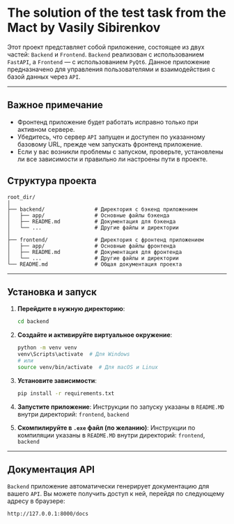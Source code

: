 # The solution of the test task from the Mact by Vasily Sibirenkov

Этот проект представляет собой приложение, состоящее из двух частей: `Backend` и `Frontend`. `Backend` реализован с использованием `FastAPI`, а `Frontend` — с использованием `PyQt6`.
Данное приложение предназначено для управления пользователями и взаимодействия с базой данных через `API`.

---

## Важное примечание
- Фронтенд приложение будет работать исправно только при активном сервере.
- Убедитесь, что сервер `API` запущен и доступен по указанному базовому URL, прежде чем запускать фронтенд приложение.
- Если у вас возникли проблемы с запуском, проверьте, установлены ли все зависимости и правильно ли настроены пути в проекте.

## Структура проекта

```
root_dir/
│
├── backend/                # Директория с бэкенд приложением
│   ├── app/                # Основные файлы бэкенда
│   ├── README.md           # Документация для бэкенда
│   └── ...                 # Другие файлы и директории
│
├── frontend/               # Директория с фронтенд приложением
│   ├── app/                # Основные файлы фронтенда
│   ├── README.md           # Документация для фронтенда
│   └── ...                 # Другие файлы и директории
└── README.md               # Общая документация проекта
```

---

## Установка и запуск

1. **Перейдите в нужную директорию**:
   ```bash
   cd backend
   ```

2. **Создайте и активируйте виртуальное окружение**:
   ```bash
   python -m venv venv
   venv\Scripts\activate  # Для Windows
   # или
   source venv/bin/activate  # Для macOS и Linux
   ```

3. **Установите зависимости**:
   ```bash
   pip install -r requirements.txt
   ```

4. **Запустите приложение**:
   Инструкции по запуску указаны в `README.MD` внутри директорий: `frontend`, `backend`

5. **Скомпилируйте в `.exe` файл (по желанию)**:
   Инструкции по компиляции указаны в `README.MD` внутри директорий: `frontend`, `backend`

---

## Документация API

`Backend` приложение автоматически генерирует документацию для вашего `API`. Вы можете получить доступ к ней, перейдя по следующему адресу в браузере:

```
http://127.0.0.1:8000/docs
```